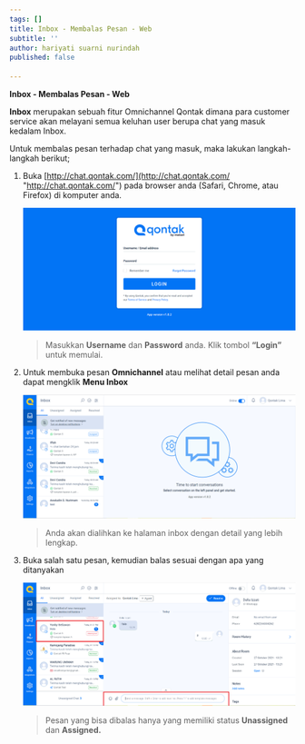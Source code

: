 ```yaml
---
tags: []
title: Inbox - Membalas Pesan - Web
subtitle: ''
author: hariyati suarni nurindah
published: false

---
```

**Inbox - Membalas Pesan - Web**

**Inbox** merupakan sebuah fitur Omnichannel Qontak dimana para customer service akan melayani semua keluhan user berupa chat yang masuk kedalam Inbox.

Untuk membalas pesan terhadap chat yang masuk, maka lakukan langkah-langkah berikut;

1. Buka [http://chat.qontak.com/](http://chat.qontak.com/ "http://chat.qontak.com/") pada browser anda (Safari, Chrome, atau Firefox) di komputer anda.

   ![](/uploads/login-qontak-c.png)

   > Masukkan **Username** dan **Password** anda. Klik tombol **“Login”** untuk memulai.
2. Untuk membuka pesan **Omnichannel** atau melihat detail pesan anda dapat mengklik **Menu Inbox**

   ![](/uploads/inbox1-1.PNG)

   > Anda akan dialihkan ke halaman inbox dengan detail yang lebih lengkap.
3. Buka salah satu pesan, kemudian balas sesuai dengan apa yang ditanyakan

   ![](/uploads/inbox2.PNG)

   > Pesan yang bisa dibalas hanya yang memiliki status **Unassigned** dan **Assigned.**